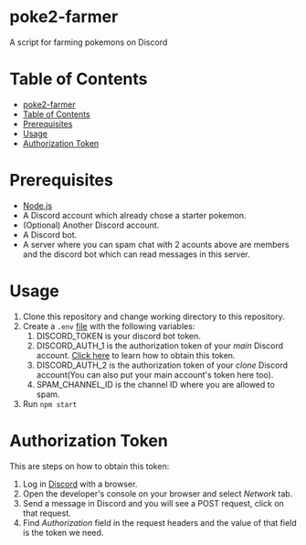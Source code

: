 # poke2-farmer
A script for farming pokemons on Discord

# Table of Contents
- [poke2-farmer](#poke2-farmer)
- [Table of Contents](#table-of-contents)
- [Prerequisites](#prerequisites)
- [Usage](#usage)
- [Authorization Token](#authorization-token)

# Prerequisites
- [Node.js](https://nodejs.org/en/)
- A Discord account which already chose a starter pokemon.
- (Optional) Another Discord account.
- A Discord bot.
- A server where you can spam chat with 2 acounts above are members and the discord bot which can read messages in this server.

# Usage
1. Clone this repository and change working directory to this repository.
2. Create a `.env` [file](https://www.npmjs.com/package/dotenv#usage) with the following variables:
   1. DISCORD_TOKEN is your discord bot token.
   2. DISCORD_AUTH_1 is the authorization token of your *main* Discord account. [Click here](#authorization-token) to learn how to obtain this token.
   3. DISCORD_AUTH_2 is the authorization token of your *clone* Discord account(You can also put your main account's token here too).
   4. SPAM_CHANNEL_ID is the channel ID where you are allowed to spam.
3. Run `npm start`

# Authorization Token
This are steps on how to obtain this token:
1. Log in [Discord](https://discord.com/) with a browser.
2. Open the developer's console on your browser and select *Network* tab.
3. Send a message in Discord and you will see a POST request, click on that request.
4. Find *Authorization* field in the request headers and the value of that field is the token we need.